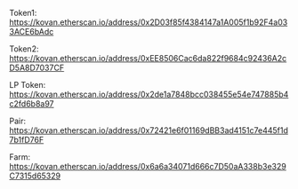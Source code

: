 Token1: https://kovan.etherscan.io/address/0x2D03f85f4384147a1A005f1b92F4a033ACE6bAdc

Token2: https://kovan.etherscan.io/address/0xEE8506Cac6da822f9684c92436A2cD5A8D7037CF

LP Token: https://kovan.etherscan.io/address/0x2de1a7848bcc038455e54e747885b4c2fd6b8a97

Pair: https://kovan.etherscan.io/address/0x72421e6f01169dBB3ad4151c7e445f1d7b1fD76F

Farm: https://kovan.etherscan.io/address/0x6a6a34071d666c7D50aA338b3e329C7315d65329
